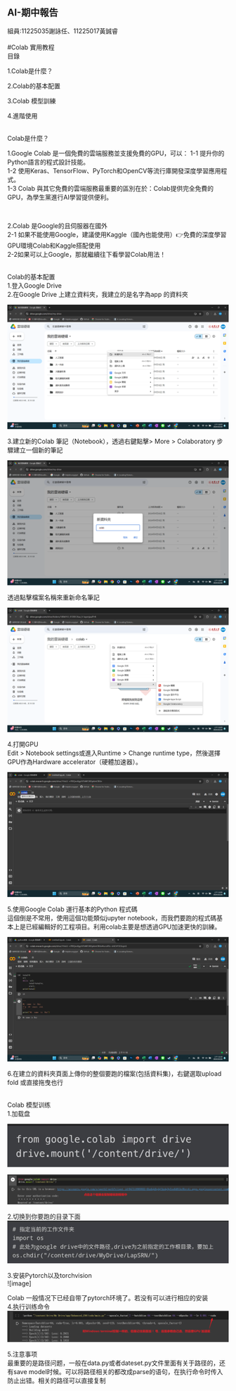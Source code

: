 ## AI-期中報告
組員:11225035謝詠任、11225017黃誠睿
<br />
<br />
 #Colab 實用教程
<br />
目錄

1.Colab是什麼？

2.Colab的基本配置

3.Colab 模型訓練

4.進階使用

<br />
Colab是什麼？
 
 <br />

1.Google Colab 是一個免費的雲端服務並支援免費的GPU，可以：
1-1 提升你的Python語言的程式設計技能。<br />
1-2 使用Keras、TensorFlow、PyTorch和OpenCV等流行庫開發深度學習應用程式。<br />
1-3 Colab 與其它免費的雲端服務最重要的區別在於：Colab提供完全免費的GPU，為學生黨進行AI學習提供便利。<br />

<br />

2.Colab 是Google的且伺服器在國外<br />
2-1 如果不能使用Google，建議使用Kaggle（國內也能使用）👉免費的深度學習GPU環境Colab和Kaggle搭配使用<br />
2-2如果可以上Google，那就繼續往下看學習Colab用法！

<br />
Colab的基本配置<br />
1.登入Google Drive<br />
2.在Google Drive 上建立資料夾，我建立的是名字為app 的資料夾<br />

![image](https://github.com/RenGe99/AI-/blob/main/%E8%9E%A2%E5%B9%95%E6%93%B7%E5%8F%96%E7%95%AB%E9%9D%A2%20(56).png?raw=true)

3.建立新的Colab 筆記（Notebook），透過右鍵點擊> More > Colaboratory 步驟建立一個新的筆記<br />

![image](https://github.com/RenGe99/AI-/blob/main/%E8%9E%A2%E5%B9%95%E6%93%B7%E5%8F%96%E7%95%AB%E9%9D%A2%20(57).png?raw=true)

透過點擊檔案名稱來重新命名筆記<br />

![image](https://github.com/RenGe99/AI-/blob/main/%E8%9E%A2%E5%B9%95%E6%93%B7%E5%8F%96%E7%95%AB%E9%9D%A2%20(59).png?raw=true)

4.打開GPU<br/>
  Edit > Notebook settings或進入Runtime > Change runtime type，然後選擇GPU作為Hardware accelerator（硬體加速器）。

![image](https://github.com/RenGe99/AI-/blob/main/%E8%9E%A2%E5%B9%95%E6%93%B7%E5%8F%96%E7%95%AB%E9%9D%A2%20(61).png?raw=true)

5.使用Google Colab 運行基本的Python 程式碼<br />
  這個倒是不常用，使用這個功能類似jupyter notebook，而我們要跑的程式碼基本上是已經編輯好的工程項目。利用colab主要是想透過GPU加速更快的訓練。

![image](https://github.com/RenGe99/AI-/blob/main/%E8%9E%A2%E5%B9%95%E6%93%B7%E5%8F%96%E7%95%AB%E9%9D%A2%20(62).png?raw=true)

6.在建立的資料夾頁面上傳你的整個要跑的檔案(包括資料集)，右鍵選取upload fold 或直接拖曳也行

<br />
Colab 模型训练<br />
1.加载盘<br />

![image](https://github.com/RenGe99/AI-/blob/main/1.jpg?raw=true)<br />

![image](https://github.com/RenGe99/AI-/blob/main/2.png?raw=true)<br />

2.切换到你要跑的目录下面<br />
![image](https://github.com/RenGe99/AI-/blob/main/3.jpg?raw=true)

3.安装Pytorch以及torchvision<br />
![image]

Colab 一般情况下已经自带了pytorch环境了。若没有可以进行相应的安装<br />
4.执行训练命令<br />
![image](https://github.com/RenGe99/AI-/blob/main/5.png?raw=true)

5.注意事项<br />
最重要的是路径问题，一般在data.py或者dateset.py文件里面有关于路径的，还有save model时候。可以将路径相关的都改成parse的语句，在执行命令时传入防止出错。相关的路径可以直接复制

































